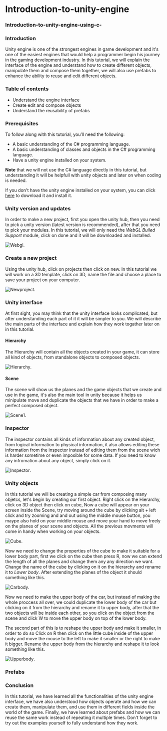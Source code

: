 # Introduction-to-unity-engine

### Introduction-to-unity-engine-using-c-

### Introduction
Unity engine is one of the strongest engines in game development and it's one of the easiest engines that would help a programmer begin his journey in the gaming development industry. In this tutorial, we will explain the interface of the engine and understand how to create different objects, manipulate them and compose them together, we will also use prefabs to enhance the ability to reuse and edit different objects.

### Table of contents
- Understand the engine interface
- Create edit and compose objects
- Understand the reusability of prefabs

### Prerequisites
To follow along with this tutorial, you’ll need the following:
- A basic understanding of the C# programming language.
- A basic understanding of classes and objects in the C# programming language.
- Have a unity engine installed on your system.

**Note** that we will not use the C# language directly in this tutorial, but understanding it will be helpfull with unity objects and later on when coding is needed.

If you don't have the unity engine installed on your system, you can click [here](https://unity.com/download) to download it and install it.

### Unity version and updates
In order to make a new project, first you open the unity hub, then you need to pick a unity version (latest version is recommended), after that you need to pick your modules. In this tutorial, we will only need the *WebGL Builed Support* module, click on done and it will be downloaded and installed.

![Webgl](https://github.com/mohamedgh16/Introduction-to-unity-engine/blob/main/Webgl.png).

### Create a new project
Using the unity hub, click on projects then click on new. In this tutorial we will work on a 3D template, click on 3D, name the file and choose a place to save your project on your computer. 

![Newproject](https://github.com/mohamedgh16/Introduction-to-unity-engine/blob/main/Newproject.png).


### Unity interface
At first sight, you may think that the unity interface looks complicated, but after understanding each part of it it will be simpler to you. We will describe the main parts of the interface and explain how they work togather later on in this tutorial.

#### Hierarchy
The Hierarchy will contain all the objects created in your game, it can store all kind of objects, from standalone objects to composed objects.

![Hierarchy](https://github.com/mohamedgh16/Introduction-to-unity-engine/blob/main/Hierarchy1.png).

#### Scene
The scene will show us the planes and the game objects that we create and use in the game, it's also the main tool in unity because it helps us minipulate move and duplicate the objects that we have in order to make a perfect composed object.

![Scene1](https://github.com/mohamedgh16/Introduction-to-unity-engine/blob/main/Scene1.png).

### Inspector
The inspector contains all kinds of information about any created object, from logical information to physical information, it also allows editing these information from the inspector instead of editing them from the scene wich is harder sometime or even imposible for some data. If you need to know any infromation about any object, simply click on it.

![Inspector](https://github.com/mohamedgh16/Introduction-to-unity-engine/blob/main/Inspector.png).

### Unity objects
In this tutorial we will be creating a simple car from composing many objetcs, let's begin by creating our first object. Right click on the Hierarchy, click on 3D object then click on cube, Now a cube will appear on your screen inside the Scene, try moving around the cube by clicking alt + left click and try zooming and and out using the middle mouse button, you maype also hold on your middle mouse and move your hand to move freely on the planes of your scene and objects. All the previous movments will come in handy when working on your objects.

![Cube](https://github.com/mohamedgh16/Introduction-to-unity-engine/blob/main/Cube.png).

Now we need to change the properties of the cube to make it suitable for a lower body part, first we click on the cube then press R, now we can extend the length of all the planes and change them any any direction we want. Change the name of the cube by clicking on it on the hierarchy and rename it to *Lower body*. After extending the planes of the object it should something like this. 

![Carbody](https://github.com/mohamedgh16/Introduction-to-unity-engine/blob/main/Carbody.png).

Now we need to make the upper body of the car, but instead of making the whole proccess all over, we could duplicate the lower body of the car but clicking on it from the hierarchy and rename it to upper body, after that the two objects will be inside each other, so you click on the object from the scene and click W to move the upper body on top of the lower body.

The second part of this is to reshape the upper body and make it smaller, in order to do so Click on R then click on the little cube inside of the upper body and move the mouse to the left to make it smaller or the right to make it bigger. Rename the upper body from the hierarchy and reshape it to look something like this.

![Upperbody](https://github.com/mohamedgh16/Introduction-to-unity-engine/blob/main/Upperbody.png).





### Prefabs















### Conclusion
In this tutorial, we have learned all the functionalities of the unity engine interface, we have also understood how objects operate and how we can create them, manipulate them, and use them in different fields inside the world of the game. Finally, we have learned about prefabs and how we can reuse the same work instead of repeating it multiple times. Don't forget to try out the examples yourself to fully understand how they work.
